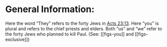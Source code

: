 # General Information:

Here the word “They” refers to the forty Jews in [Acts 23:13](../23/13.md). Here “you” is plural and refers to the chief priests and elders. Both “us” and “we” refer to the forty Jews who planned to kill Paul. (See: [[figs-you]] and [[figs-exclusive]])